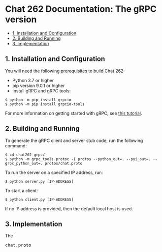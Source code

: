 #  Chat 262 Documentation: The gRPC version

- [1. Installation and Configuration](#1-installation)
- [2. Building and Running](#2-build)
- [3. Implementation](#3-implementation)


## 1. Installation and Configuration

You will need the following prerequisites to build Chat 262:

- Python 3.7 or higher
- pip version 9.0.1 or higher
- Install gRPC and gRPC tools:
```console
$ python -m pip install grpcio
$ python -m pip install grpcio-tools
```
For more information on getting started with gRPC, see [this tutorial](https://grpc.io/docs/languages/python/quickstart/). 


## 2. Building and Running

To generate the gRPC client and server stub code, run the following command:

```console
$ cd chat262-grpc/
$ python -m grpc_tools.protoc -I protos --python_out=. --pyi_out=. --grpc_python_out=. protos/chat.proto
```

To run the server on a specified IP address, run:

```console
$ python server.py [IP-ADDRESS]
```

To start a client:

```console
$ python client.py [IP-ADDRESS]
```
If no IP address is provided, then the default local host is used. 

## 3. Implementation

The <pre>chat.proto</pre> 

